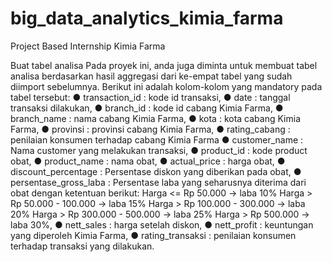 # big_data_analytics_kimia_farma
Project Based Internship Kimia Farma

Buat tabel analisa
Pada proyek ini, anda juga diminta untuk membuat tabel analisa
berdasarkan hasil aggregasi dari ke-empat tabel yang sudah
diimport sebelumnya. Berikut ini adalah kolom-kolom yang
mandatory pada tabel tersebut:
● transaction_id : kode id transaksi,
● date : tanggal transaksi dilakukan,
● branch_id : kode id cabang Kimia Farma,
● branch_name : nama cabang Kimia Farma,
● kota : kota cabang Kimia Farma,
● provinsi : provinsi cabang Kimia Farma,
● rating_cabang : penilaian konsumen terhadap cabang Kimia
Farma
● customer_name : Nama customer yang melakukan
transaksi,
● product_id : kode product obat,
● product_name : nama obat,
● actual_price : harga obat,
● discount_percentage : Persentase diskon yang diberikan
  pada obat,
● persentase_gross_laba : Persentase laba yang seharusnya
  diterima dari obat dengan ketentuan berikut:
  Harga <= Rp 50.000 -> laba 10%
  Harga > Rp 50.000 - 100.000 -> laba 15%
  Harga > Rp 100.000 - 300.000 -> laba 20%
  Harga > Rp 300.000 - 500.000 -> laba 25%
  Harga > Rp 500.000 -> laba 30%,
● nett_sales : harga setelah diskon,
● nett_profit : keuntungan yang diperoleh Kimia Farma,
● rating_transaksi : penilaian konsumen terhadap transaksi
  yang dilakukan.
